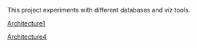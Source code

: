 This project experiments with different databases and viz tools.

[Architecture1](architecture1/README.md)

[Architecture4](architecture4/README.md)